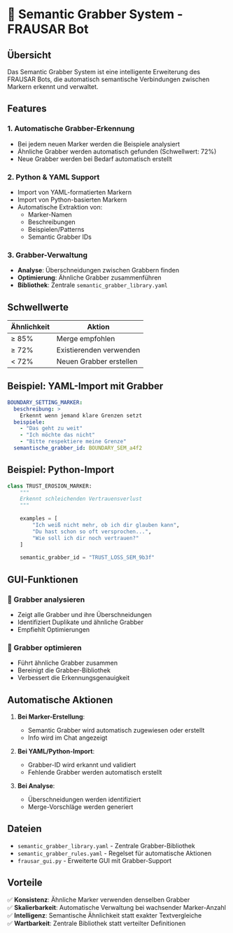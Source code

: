 # 🧲 Semantic Grabber System - FRAUSAR Bot

## Übersicht

Das Semantic Grabber System ist eine intelligente Erweiterung des FRAUSAR Bots, die automatisch semantische Verbindungen zwischen Markern erkennt und verwaltet.

## Features

### 1. **Automatische Grabber-Erkennung**
- Bei jedem neuen Marker werden die Beispiele analysiert
- Ähnliche Grabber werden automatisch gefunden (Schwellwert: 72%)
- Neue Grabber werden bei Bedarf automatisch erstellt

### 2. **Python & YAML Support**
- Import von YAML-formatierten Markern
- Import von Python-basierten Markern
- Automatische Extraktion von:
  - Marker-Namen
  - Beschreibungen
  - Beispielen/Patterns
  - Semantic Grabber IDs

### 3. **Grabber-Verwaltung**
- **Analyse**: Überschneidungen zwischen Grabbern finden
- **Optimierung**: Ähnliche Grabber zusammenführen
- **Bibliothek**: Zentrale `semantic_grabber_library.yaml`

## Schwellwerte

| Ähnlichkeit | Aktion |
|-------------|---------|
| ≥ 85% | Merge empfohlen |
| ≥ 72% | Existierenden verwenden |
| < 72% | Neuen Grabber erstellen |

## Beispiel: YAML-Import mit Grabber

```yaml
BOUNDARY_SETTING_MARKER:
  beschreibung: >
    Erkennt wenn jemand klare Grenzen setzt
  beispiele:
    - "Das geht zu weit"
    - "Ich möchte das nicht"
    - "Bitte respektiere meine Grenze"
  semantische_grabber_id: BOUNDARY_SEM_a4f2
```

## Beispiel: Python-Import

```python
class TRUST_EROSION_MARKER:
    """
    Erkennt schleichenden Vertrauensverlust
    """
    
    examples = [
        "Ich weiß nicht mehr, ob ich dir glauben kann",
        "Du hast schon so oft versprochen...",
        "Wie soll ich dir noch vertrauen?"
    ]
    
    semantic_grabber_id = "TRUST_LOSS_SEM_9b3f"
```

## GUI-Funktionen

### 🧲 Grabber analysieren
- Zeigt alle Grabber und ihre Überschneidungen
- Identifiziert Duplikate und ähnliche Grabber
- Empfiehlt Optimierungen

### 🔄 Grabber optimieren
- Führt ähnliche Grabber zusammen
- Bereinigt die Grabber-Bibliothek
- Verbessert die Erkennungsgenauigkeit

## Automatische Aktionen

1. **Bei Marker-Erstellung**:
   - Semantic Grabber wird automatisch zugewiesen oder erstellt
   - Info wird im Chat angezeigt

2. **Bei YAML/Python-Import**:
   - Grabber-ID wird erkannt und validiert
   - Fehlende Grabber werden automatisch erstellt

3. **Bei Analyse**:
   - Überschneidungen werden identifiziert
   - Merge-Vorschläge werden generiert

## Dateien

- `semantic_grabber_library.yaml` - Zentrale Grabber-Bibliothek
- `semantic_grabber_rules.yaml` - Regelset für automatische Aktionen
- `frausar_gui.py` - Erweiterte GUI mit Grabber-Support

## Vorteile

✅ **Konsistenz**: Ähnliche Marker verwenden denselben Grabber  
✅ **Skalierbarkeit**: Automatische Verwaltung bei wachsender Marker-Anzahl  
✅ **Intelligenz**: Semantische Ähnlichkeit statt exakter Textvergleiche  
✅ **Wartbarkeit**: Zentrale Bibliothek statt verteilter Definitionen 